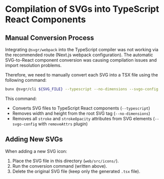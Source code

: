 # Compilation of SVGs into TypeScript React Components

## Manual Conversion Process

Integrating `@svgr/webpack` into the TypeScript compiler was not working via the recommended route (Next.js webpack configuration). The automatic SVG-to-React component conversion was causing compilation issues and import resolution problems.

Therefore, we need to manually convert each SVG into a TSX file using the following command:

```sh
bunx @svgr/cli ${SVG_FILE} --typescript --no-dimensions --svgo-config '{"plugins":[{"name":"removeAttrs","params":{"attrs":["stroke","stroke-opacity"]}}]}' > ${SVG_FILE_NAME}.tsx
```

This command:

- Converts SVG files to TypeScript React components (`--typescript`)
- Removes width and height from the root SVG tag (`--no-dimensions`)
- Removes all `stroke` and `strokeOpacity` attributes from SVG elements (`--svgo-config` with `removeAttrs` plugin)

## Adding New SVGs

When adding a new SVG icon:

1. Place the SVG file in this directory (`web/src/icons/`).
2. Run the conversion command (written above).
3. Delete the original SVG file (keep only the generated `.tsx` file).
